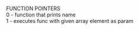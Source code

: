 FUNCTION POINTERS <br />
0 - function that prints name <br />
1 - executes func with given array element as param <br />
